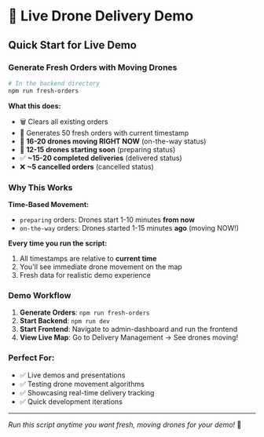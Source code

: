 # 🚁 Live Drone Delivery Demo

## Quick Start for Live Demo

### Generate Fresh Orders with Moving Drones

```bash
# In the backend directory
npm run fresh-orders
```

**What this does:**
- 🗑️ Clears all existing orders
- 🎲 Generates 50 fresh orders with current timestamp
- 🚁 **16-20 drones moving RIGHT NOW** (on-the-way status)
- 🍳 **12-15 drones starting soon** (preparing status)  
- ✅ **~15-20 completed deliveries** (delivered status) 
- ❌ **~5 cancelled orders** (cancelled status)

### Why This Works

**Time-Based Movement:**
- `preparing` orders: Drones start 1-10 minutes **from now**
- `on-the-way` orders: Drones started 1-15 minutes **ago** (moving NOW!)

**Every time you run the script:**
1. All timestamps are relative to **current time**
2. You'll see immediate drone movement on the map
3. Fresh data for realistic demo experience

### Demo Workflow

1. **Generate Orders**: `npm run fresh-orders`
2. **Start Backend**: `npm run dev` 
3. **Start Frontend**: Navigate to admin-dashboard and run the frontend
4. **View Live Map**: Go to Delivery Management → See drones moving!

### Perfect For:
- ✅ Live demos and presentations  
- ✅ Testing drone movement algorithms
- ✅ Showcasing real-time delivery tracking
- ✅ Quick development iterations

---

*Run this script anytime you want fresh, moving drones for your demo!* 🎯